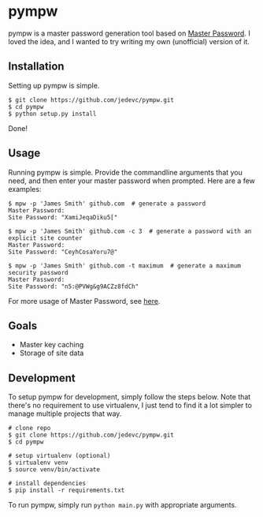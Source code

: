 # pympw

pympw is a master password generation tool based on
[Master Password](https://github.com/Lyndir/MasterPassword). I loved the idea,
and I wanted to try writing my own (unofficial) version of it.

## Installation

Setting up pympw is simple.

	$ git clone https://github.com/jedevc/pympw.git
	$ cd pympw
	$ python setup.py install

Done!

## Usage

Running pympw is simple. Provide the commandline arguments that you need, and
then enter your master password when prompted. Here are a few examples:

	$ mpw -p 'James Smith' github.com  # generate a password
	Master Password:
	Site Password: "XamiJeqaDiku5["

	$ mpw -p 'James Smith' github.com -c 3  # generate a password with an explicit site counter
	Master Password:
	Site Password: "CeyhCosaYoru7@"

	$ mpw -p 'James Smith' github.com -t maximum  # generate a maximum security password
	Master Password:
	Site Password: "n5:@PVWg&g9ACZz8fdCh"

For more usage of Master Password, see [here](http://masterpasswordapp.com/).

## Goals

- Master key caching
- Storage of site data

## Development

To setup pympw for development, simply follow the steps below. Note that
there's no requirement to use virtualenv, I just tend to find it a lot simpler
to manage multiple projects that way.

	# clone repo
	$ git clone https://github.com/jedevc/pympw.git
	$ cd pympw

	# setup virtualenv (optional)
	$ virtualenv venv
	$ source venv/bin/activate

	# install dependencies
	$ pip install -r requirements.txt

To run pympw, simply run ```python main.py``` with appropriate arguments.
